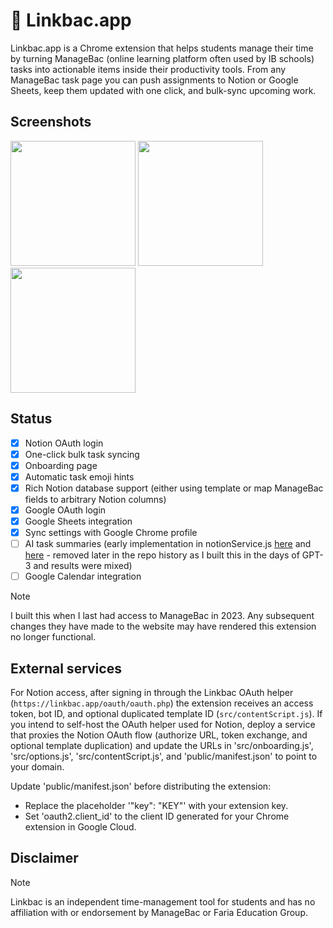 # 🔗 Linkbac.app

Linkbac.app is a Chrome extension that helps students manage their time by turning ManageBac (online learning platform often used by IB schools) tasks into actionable items inside their productivity tools. From any ManageBac task page you can push assignments to Notion or Google Sheets, keep them updated with one click, and bulk-sync upcoming work.

## Screenshots

<img height="200" src="https://github.com/user-attachments/assets/7bcb7fe5-efeb-4a9b-b331-f46ab6b146bc" />
<img height="200" src="https://github.com/user-attachments/assets/97895040-2f6c-4afc-9dcc-c602cb249fa7" />
<img height="200" src="https://github.com/user-attachments/assets/af1ccc43-2f4c-4f0d-879e-e8353e98d4a9" />

## Status

- [x] Notion OAuth login
- [x] One-click bulk task syncing
- [x] Onboarding page
- [x] Automatic task emoji hints
- [x] Rich Notion database support (either using template or map ManageBac fields to arbitrary Notion columns)
- [x] Google OAuth login
- [x] Google Sheets integration
- [x] Sync settings with Google Chrome profile
- [ ] AI task summaries (early implementation in notionService.js [here](https://github.com/JoelHorrocks/Linkbac/commit/54edc4a6994d23b738b7f60cb0da2988acfec580) and [here](https://github.com/JoelHorrocks/Linkbac/commit/c1ee2b55104e7ff860f392323d5775723ffa70ba) - removed later in the repo history as I built this in the days of GPT-3 and results were mixed)
- [ ] Google Calendar integration

> [!NOTE]  
> I built this when I last had access to ManageBac in 2023. Any subsequent changes they have made to the website may have rendered this extension no longer functional.

## External services

For Notion access, after signing in through the Linkbac OAuth helper (`https://linkbac.app/oauth/oauth.php`) the extension receives an access token, bot ID, and optional duplicated template ID (`src/contentScript.js`). If you intend to self-host the OAuth helper used for Notion, deploy a service that proxies the Notion OAuth flow (authorize URL, token exchange, and optional template duplication) and update the URLs in 'src/onboarding.js', 'src/options.js', 'src/contentScript.js', and 'public/manifest.json' to point to your domain.

Update  'public/manifest.json' before distributing the extension:
- Replace the placeholder '"key": "KEY"' with your extension key.
- Set 'oauth2.client_id' to the client ID generated for your Chrome extension in Google Cloud.

## Disclaimer

> [!NOTE]  
> Linkbac is an independent time-management tool for students and has no affiliation with or endorsement by ManageBac or Faria Education Group.
